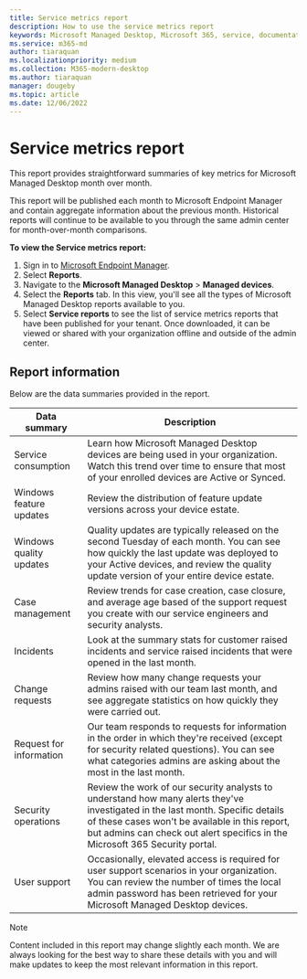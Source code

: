 ```yaml
---
title: Service metrics report
description: How to use the service metrics report
keywords: Microsoft Managed Desktop, Microsoft 365, service, documentation
ms.service: m365-md
author: tiaraquan
ms.localizationpriority: medium
ms.collection: M365-modern-desktop
ms.author: tiaraquan
manager: dougeby
ms.topic: article
ms.date: 12/06/2022
---
```


# Service metrics report

This report provides straightforward summaries of key metrics for Microsoft Managed Desktop month over month.

This report will be published each month to Microsoft Endpoint Manager and contain aggregate information about the previous month. Historical reports will continue to be available to you through the same admin center for month-over-month comparisons.

**To view the Service metrics report:**

1. Sign in to [Microsoft Endpoint Manager](https://endpoint.microsoft.com/).
1. Select **Reports**.
1. Navigate to the **Microsoft Managed Desktop** > **Managed devices**.
1. Select the **Reports** tab. In this view, you'll see all the types of Microsoft Managed Desktop reports available to you.
1. Select **Service reports** to see the list of service metrics reports that have been published for your tenant. Once downloaded, it can be viewed or shared with your organization offline and outside of the admin center.

## Report information

Below are the data summaries provided in the report.

| Data summary | Description |
| ------ | ------ |
| Service consumption | Learn how Microsoft Managed Desktop devices are being used in your organization. Watch this trend over time to ensure that most of your enrolled devices are Active or Synced. |
| Windows feature updates | Review the distribution of feature update versions across your device estate. |
|Windows quality updates | Quality updates are typically released on the second Tuesday of each month. You can see how quickly the last update was deployed to your Active devices, and review the quality update version of your entire device estate. |
| Case management | Review trends for case creation, case closure, and average age based of the support request you create with our service engineers and security analysts. |
| Incidents | Look at the summary stats for customer raised incidents and service raised incidents that were opened in the last month. |
| Change requests | Review how many change requests your admins raised with our team last month, and see aggregate statistics on how quickly they were carried out. |
| Request for information | Our team responds to requests for information in the order in which they're received (except for security related questions). You can see what categories admins are asking about the most in the last month. |
| Security operations | Review the work of our security analysts to understand how many alerts they've investigated in the last month. Specific details of these cases won't be available in this report, but admins can check out alert specifics in the Microsoft 365 Security portal. |
| User support | Occasionally, elevated access is required for user support scenarios in your organization. You can review the number of times the local admin password has been retrieved for your Microsoft Managed Desktop devices. |

> [!NOTE]
> Content included in this report may change slightly each month. We are always looking for the best way to share these details with you and will make updates to keep the most relevant information in this report.
